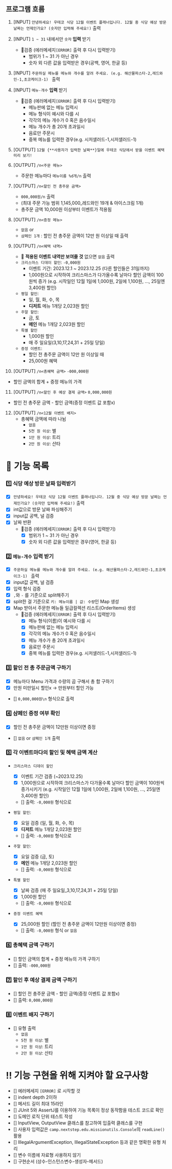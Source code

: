 ## 프로그램 흐름

1. [INPUT] `안녕하세요! 우테코 식당 12월 이벤트 플래너입니다.
   12월 중 식당 예상 방문 날짜는 언제인가요? (숫자만 입력해 주세요!)` 출력

2. [INPUT] `1 ~ 31` 내에서만 `숫자` **입력** 받기
    * 🚨검증 (에러메세지`[ERROR]` 출력 후 다시 입력받기)
        * 범위가 1 ~ 31 가 아닌 경우
        * 숫자 외 다른 값을 입력받은 경우(공백, 영어, 한글 등)

3. [INPUT] `주문하실 메뉴를 메뉴와 개수를 알려 주세요. (e.g. 해산물파스타-2,레드와인-1,초코케이크-1)
   ` 출력

4. [INPUT] `메뉴-개수` **입력** 받기
    * 🚨검증 (에러메세지`[ERROR]` 출력 후 다시 입력받기)
        * 메뉴판에 없는 메뉴 입력시
        * 메뉴 형식이 예시와 다를 시
        * 각각의 메뉴 개수가 0 혹은 음수일시
        * 메뉴 개수가 총 20개 초과일시
        * 음료만 주문시
        * 중복 메뉴를 입력한 경우(e.g. 시저샐러드-1,시저샐러드-1)

5. [OUTPUT] `12월 {**사용자가 입력한 날짜**}일에 우테코 식당에서 받을 이벤트 혜택 미리 보기!
   `
6. [OUTPUT] `/n<주문 메뉴>`
    * 주문한 메뉴마다 `메뉴이름 %d개/n` 출력

7. [OUTPUT] `/n<할인 전 총주문 금액>`
    * `000,000원/n` 출력
    * (최대 주문 가능 범위 1,145,000_레드와인 19개 & 아이스크림 1개)
    * 총주문 금액 10,000원 이상부터 이벤트가 적용됨

8. [OUTPUT] `/n<증정 메뉴>`
    * `없음` or
    * `샴페인 1개` : 할인 전 총주문 금액이 12만 원 이상일 때 출력

9. [OUTPUT] `/n<혜택 내역>`
    * 🚨 **적용된 이벤트 내역만 보여줄 것** 없으면 `없음` 출력
    * `크리스마스 디데이 할인`: `-0,000원`
        * 이벤트 기간: 2023.12.1 ~ 2023.12.25 (다른 할인들은 31일까지)
        * 1,000원으로 시작하여 크리스마스가 다가올수록 날마다 할인 금액이 100원씩 증가
          (e.g. 시작일인 12월 1일에 1,000원, 2일에 1,100원, ..., 25일엔 3,400원 할인)
    * `평일 할인`:
        * 일, 월, 화, 수, 목
        * **디저트** 메뉴 1개당 2,023원 할인
    * `주말 할인`:
        * 금, 토
        * **메인** 메뉴 1개당 2,023원 할인
    * `특별 할인`
        * 1,000원 할인
        * 매 주 일요일(3,10,17,24,31 + 25일 당일)
    * `증정 이벤트`:
        * 할인 전 총주문 금액이 12만 원 이상일 때
        * 25,000원 혜택

10. [OUTPUT] `/n<총혜택 금액>` `-000,000원`

* 할인 금액의 합계 + 증정 메뉴의 가격

11. [OUTPUT] `/n<할인 후 예상 결제 금액>` `0,000,000원`

* 할인 전 총주문 금액 - 할인 금액(증정 이벤트 값 포함x)

12. [OUTPUT] `/n<12월 이벤트 배지>`
    * 총혜택 금액에 따라 나뉨
        * `없음`
        * `5천 원 이상`: 별
        * `1만 원 이상`: 트리
        * `2만 원 이상`: 산타

# 📝 기능 목록

### 1️⃣ 식당 예상 방문 날짜 입력받기

- [x] `안녕하세요! 우테코 식당 12월 이벤트 플래너입니다.
  12월 중 식당 예상 방문 날짜는 언제인가요? (숫자만 입력해 주세요!)` 출력
- [x] int값으로 방문 날짜 파싱해주기
- [x] input값 공백, 널 검증
- [x] 날짜 반환
    * 🚨검증 (에러메세지`[ERROR]` 출력 후 다시 입력받기)
        - [x] 범위가 1 ~ 31 가 아닌 경우
        - [x] 숫자 외 다른 값을 입력받은 경우(영어, 한글 등)

### 2️⃣ `메뉴-개수` 입력 받기

- [x] `주문하실 메뉴를 메뉴와 개수를 알려 주세요. (e.g. 해산물파스타-2,레드와인-1,초코케이크-1)
  ` 출력
- [x] input값 공백, 널 검증
- [x] 입력 형식 검증
- [x] `,`와 `-` 를 기준으로 split해주기
- [x] split한 걸 기준으로 `키: 메뉴이름 | 값: 수량`인 Map 생성
- [x] Map 받아서 주문한 메뉴들 일급컬렉션 리스트(OrderItems) 생성
    * 🚨검증 (에러메세지`[ERROR]` 출력 후 다시 입력받기)
        - [x] 메뉴 형식(이름)이 예시와 다를 시
        - [x] 메뉴판에 없는 메뉴 입력시
        - [x] 각각의 메뉴 개수가 0 혹은 음수일시
        - [x] 메뉴 개수가 총 20개 초과일시
        - [x] 음료만 주문시
        - [x] 중복 메뉴를 입력한 경우(e.g. 시저샐러드-1,시저샐러드-1)

### 3️⃣ 할인 전 총 주문금액 구하기

- [x] 메뉴마다 Menu 가격과 수량의 곱 구해서 총 합 구하기
- [x] 만원 미만일시 할인x -> 만원부터 할인 가능
- [] `0,000,000원\n` 형식으로 출력

### 4️⃣ 샴페인 증정 여부 확인

- [x] 할인 전 총주문 금액이 12만원 이상이면 증정
- []  `없음` or `샴페인 1개` 출력

### 5️⃣ 각 이벤트마다의 할인 및 혜택 금액 계산

* `크리스마스 디데이 할인`
    - [x] 이벤트 기간 검증 (~2023.12.25)
    - [x] 1,000원으로 시작하여 크리스마스가 다가올수록 날마다 할인 금액이 100원씩 증가시키기
      (e.g. 시작일인 12월 1일에 1,000원, 2일에 1,100원, ..., 25일엔 3,400원 할인)
    - [] 출력: `-0,000원` 형식으로

* `평일 할인`:
    - [x] 요일 검증 (일, 월, 화, 수, 목)
    - [x] **디저트** 메뉴 1개당 2,023원 할인
    - [] 출력: `-0,000원` 형식으로

* `주말 할인`:
    - [x] 요일 검증 (금, 토)
    - [x] **메인** 메뉴 1개당 2,023원 할인
    - [] 출력: `-0,000원` 형식으로

* `특별 할인`
    - [x] 날짜 검증 (매 주 일요일_3,10,17,24,31 + 25일 당일)
    - [x] 1,000원 할인
    - [] 출력: `-0,000원` 형식으로

* `증정 이벤트 혜택`
    - [x] 25,000원 할인 (할인 전 총주문 금액이 12만원 이상이면 증정)
    - [] 출력: `-0,000원` 형식 or `없음`

### 6️⃣ 총혜택 금액 구하기

- [] 할인 금액의 합계 + 증정 메뉴의 가격 구하기
- [] 출력: `-000,000원`

### 7️⃣ 할인 후 예상 결제 금액 구하기

- [] 할인 전 총주문 금액 - 할인 금액(증정 이벤트 값 포함x)
- [] 출력: `0,000,000원`

### 8️⃣ 이벤트 배지 구하기

- [] 유형 출력
    - `없음`
    - `5천 원 이상`: 별
    - `1만 원 이상`: 트리
    - `2만 원 이상`: 산타

# ‼️ 기능 구현을 위해 지켜야 할 요구사항

- [] 에러메세지 `[ERROR]` 로 시작할 것
- [] indent depth 2이하
- [] 메서드 길이 최대 15라인
- [] JUnit 5와 AssertJ를 이용하여 기능 목록이 정상 동작함을 테스트 코드로 확인
- [] 도메인 로직 단위 테스트 작성
- [] InputView, OutputView 클래스를 참고하여 입출력 클래스를 구현
- [] 사용자 입력값은 `camp.nextstep.edu.missionutils.Console`의 `readLine()` 활용
- [] IllegalArgumentException, IllegalStateException 등과 같은 명확한 유형 처리
- [] 변수 이름에 자료형 사용하지 않기
- [] 구현순서 (상수-인스턴스변수-생성자-메서드)